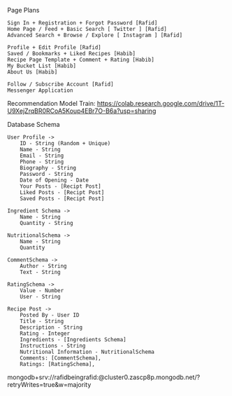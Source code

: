 Page Plans

	Sign In + Registration + Forgot Password [Rafid]
	Home Page / Feed + Basic Search [ Twitter ] [Rafid]
	Advanced Search + Browse / Explore [ Instagram ] [Rafid]
		
	Profile + Edit Profile [Rafid]
	Saved / Bookmarks + Liked Recipes [Habib]
	Recipe Page Template + Comment + Rating [Habib]
	My Bucket List [Habib]
	About Us [Habib]

	Follow / Subscribe Account [Rafid]
	Messenger Application

Recommendation Model Train: https://colab.research.google.com/drive/1T-U9XejZrqBR0RCoA5Koup4EBr7O-B6a?usp=sharing


Database Schema

	User Profile ->
		ID - String (Random + Unique)
		Name - String
		Email - String
		Phone - String
		Biography - String
		Password - String
		Date of Opening - Date
		Your Posts - [Recipt Post]
		Liked Posts - [Recipt Post]
		Saved Posts - [Recipt Post]

	Ingredient Schema ->
		Name - String
		Quantity - String

	NutritionalSchema ->
		Name - String
		Quantity

	CommentSchema ->
  		Author - String
  		Text - String

	RatingSchema ->
  		Value - Number
  		User - String
	
	Recipe Post ->
		Posted By - User ID
		Title - String
		Description - String
		Rating - Integer
		Ingredients - [Ingredients Schema]
		Instructions - String
		Nutritional Information - NutritionalSchema
		Comments: [CommentSchema],
  		Ratings: [RatingSchema],


mongodb+srv://rafidbeingrafid:<password>@cluster0.zascp8p.mongodb.net/?retryWrites=true&w=majority